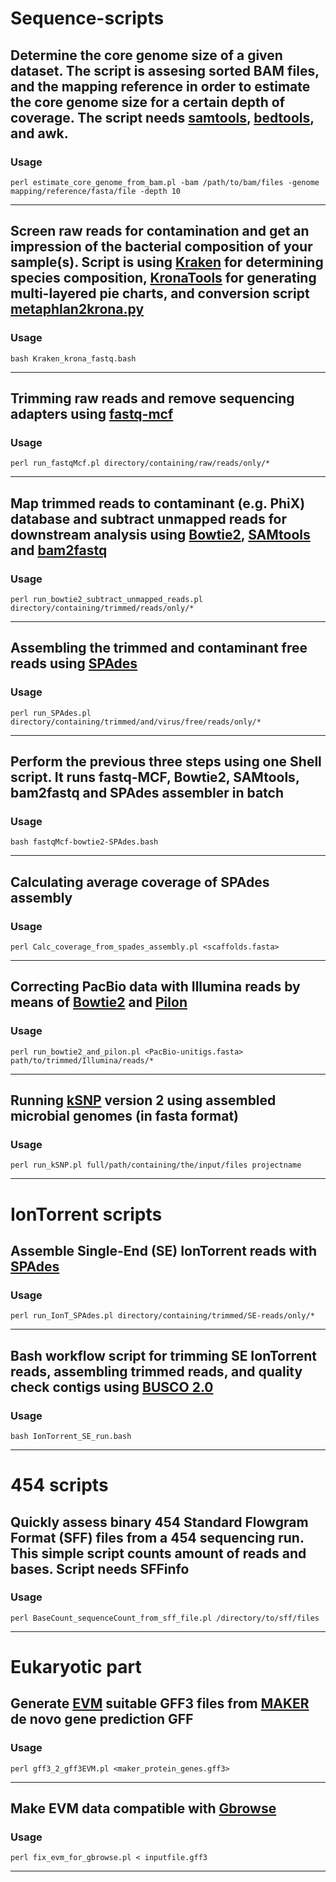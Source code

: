 Sequence-scripts
================

## Determine the core genome size of a given dataset. The script is assesing sorted BAM files, and the mapping reference in order to estimate the core genome size for a certain depth of coverage. The script needs [samtools](https://github.com/samtools/), [bedtools](http://bedtools.readthedocs.io/en/latest/), and awk.

### Usage
    perl estimate_core_genome_from_bam.pl -bam /path/to/bam/files -genome mapping/reference/fasta/file -depth 10
----------------------------------------------------------------------------------------------------------------

## Screen raw reads for contamination and get an impression of the bacterial composition of your sample(s). Script is using [Kraken](https://ccb.jhu.edu/software/kraken/) for determining species composition, [KronaTools](https://github.com/marbl/Krona/wiki/KronaTools) for generating multi-layered pie charts, and conversion script [metaphlan2krona.py](https://bitbucket.org/nsegata/metaphlan/src/2f1b17a1f4e9775fe1ce42c8481279a5e69f291f/conversion_scripts/metaphlan2krona.py?at=default)

### Usage
    bash Kraken_krona_fastq.bash
--------------------------------

## Trimming raw reads and remove sequencing adapters using [fastq-mcf](http://ea-utils.googlecode.com/svn/wiki/FastqMcf.wiki)

### Usage
    perl run_fastqMcf.pl directory/containing/raw/reads/only/*
--------------------------------------------------------------

## Map trimmed reads to contaminant (e.g. PhiX) database and subtract unmapped reads for downstream analysis using [Bowtie2](http://bowtie-bio.sourceforge.net/bowtie2/index.shtml), [SAMtools](http://samtools.sourceforge.net) and [bam2fastq](https://gsl.hudsonalpha.org/information/software/bam2fastq)

### Usage
    perl run_bowtie2_subtract_unmapped_reads.pl directory/containing/trimmed/reads/only/*
-----------------------------------------------------------------------------------------

## Assembling the trimmed and contaminant free reads using [SPAdes](http://spades.bioinf.spbau.ru)

### Usage
    perl run_SPAdes.pl directory/containing/trimmed/and/virus/free/reads/only/*
-------------------------------------------------------------------------------

## Perform the previous three steps using one Shell script. It runs fastq-MCF, Bowtie2, SAMtools, bam2fastq and SPAdes assembler in batch

### Usage 
    bash fastqMcf-bowtie2-SPAdes.bash
--------------------------------------

## Calculating average coverage of SPAdes assembly

### Usage
    perl Calc_coverage_from_spades_assembly.pl <scaffolds.fasta>
----------------------------------------------------------------

## Correcting PacBio data with Illumina reads by means of [Bowtie2](http://bowtie-bio.sourceforge.net/bowtie2/index.shtml) and [Pilon](https://github.com/broadinstitute/pilon/wiki) 

### Usage
    perl run_bowtie2_and_pilon.pl <PacBio-unitigs.fasta> path/to/trimmed/Illumina/reads/*
-----------------------------------------------------------------------------------------

## Running [kSNP](https://sourceforge.net/projects/ksnp/files/) version 2 using assembled microbial genomes (in fasta format)

### Usage
    perl run_kSNP.pl full/path/containing/the/input/files projectname
---------------------------------------------------------------------

IonTorrent scripts
==================

## Assemble Single-End (SE) IonTorrent reads with [SPAdes](http://spades.bioinf.spbau.ru)

### Usage
    perl run_IonT_SPAdes.pl directory/containing/trimmed/SE-reads/only/*
--------------------------------------------------------------------------

## Bash workflow script for trimming SE IonTorrent reads, assembling trimmed reads, and quality check contigs using [BUSCO 2.0](http://busco.ezlab.org)

### Usage
    bash IonTorrent_SE_run.bash
-------------------------------

454 scripts
===========

## Quickly assess binary 454 Standard Flowgram Format (SFF) files from a 454 sequencing run. This simple script counts amount of reads and bases. Script needs SFFinfo

### Usage
    perl BaseCount_sequenceCount_from_sff_file.pl /directory/to/sff/files
--------------------------------------

Eukaryotic part
================

## Generate [EVM](https://evidencemodeler.github.io) suitable GFF3 files from [MAKER](http://www.yandell-lab.org/software/maker.html) de novo gene prediction GFF

### Usage
    perl gff3_2_gff3EVM.pl <maker_protein_genes.gff3>
--------------------------------------

## Make EVM data compatible with [Gbrowse](http://gbrowse.org/index.html)

### Usage
    perl fix_evm_for_gbrowse.pl < inputfile.gff3
--------------------------------------
